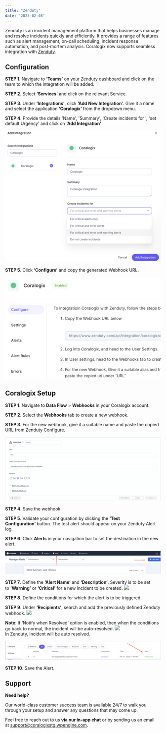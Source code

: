 ```yaml
---
title: "Zenduty"
date: "2023-02-08"
---
```


Zenduty is an incident management platform that helps businesses manage and resolve incidents quickly and efficiently. It provides a range of features such as alert management, on-call scheduling, incident response automation, and post-mortem analysis. Coralogix now supports seamless integration with [Zenduty](https://www.zenduty.com/).

## Configuration

**STEP 1**. Navigate to **‘Teams’** on your Zenduty dashboard and click on the team to which the integration will be added.

**STEP 2**. Select **‘Services’** and click on the relevant Service.

**STEP 3**. Under **‘Integrations’**, click **‘Add New Integration’**. Give it a name and select the application **‘Coralogix’** from the dropdown menu.  
  
**STEP 4**. Provide the details 'Name', 'Summary', 'Create incidents for ', 'set default Urgency' and click on **‘Add Integration’**  

![](images/image-18-1024x863.png)

**STEP 5**. Click **‘Configure’** and copy the generated Webhook URL.  

![](images/image-19-1024x672.png)

## Coralogix Setup

**STEP 1**. Navigate to **Data Flow** > **Webhooks** in your Coralogix account. 

**STEP 2**. Select the **Webhooks** tab to create a new webhook.   
  
**STEP 3**. For the new webhook, give it a suitable name and paste the copied URL from Zenduty Configure.   

![](images/image-20-1024x421.png)

**STEP 4**. Save the webhook.

**STEP 5**. Validate your configuration by clicking the **‘Test Configuration’** button. The test alert should appear on your Zenduty Alert log.

**STEP 6**. Click **Alerts** in your navigation bar to set the destination in the new alert.   

![](images/image-24-1024x154.png)

**STEP 7**. Define the **‘Alert Name’** and **‘Description’**. Severity is to be set to **‘Warning’** or **‘Critical’** for a new incident to be created. ![](images/coralogix7.png)

**STEP 8**. Define the conditions for which the alert is to be triggered.

**STEP 9**. Under **‘Recipients’**, search and add the previously defined Zenduty webhook. ![](images/coralogix4.png)

**Note**: If ‘Notify when Resolved’ option is enabled, then when the conditions go back to normal, the incident will be auto-resolved. ![](images/coralogix5.png)  
In Zenduty, Incident will be auto resolved.

![](images/image-23-1024x126.png)

**STEP 10**. Save the Alert.

## Support

**Need help?**

Our world-class customer success team is available 24/7 to walk you through your setup and answer any questions that may come up.

Feel free to reach out to us **via our in-app chat** or by sending us an email at [support@coralogixstg.wpengine.com](mailto:support@coralogixstg.wpengine.com).
